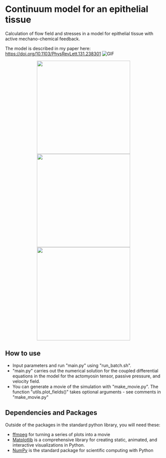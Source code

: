 # Continuum model for an epithelial tissue
Calculation of flow field and stresses in a model for epithelial tissue with active mechano-chemical feedback. 

The model is described in my paper here: https://doi.org/10.1103/PhysRevLett.131.238301 
![GIF](https://github.com/aondoyima/mechano-chemical-model/blob/main/mov_oscstate_6x6.gif)
<p align="middle">
  <img src="https://github.com/aondoyima/mechano-chemical-model/blob/main/mov_oscstate_gmdotxx.gif" width="300" />
  <img src="https://github.com/aondoyima/mechano-chemical-model/blob/main/mov_oscstate_gmdotyy.gif" width="300" /> 
  <img src="https://github.com/aondoyima/mechano-chemical-model/blob/main/mov_oscstate_vel.gif" width="300" />
</p>

## How to use
- Input parameters and run "main.py" using "run_batch.sh". 
- "main.py" carries out the numerical solution for the coupled differential equations in the model for the actomyosin tensor, passive pressure, and velocity field.
- You can generate a movie of the simulation with "make_movie.py". The function "utils.plot_fields()" takes optional arguments - see comments in "make_movie.py"

## Dependencies and Packages
Outside of the packages in the standard python library, you will need these:
- [ffmpeg](https://ffmpeg.org/) for turning a series of plots into a movie
- [Matplotlib](https://matplotlib.org/) is a comprehensive library for creating static, animated, and interactive visualizations in Python.
- [NumPy](https://numpy.org/) is the standard package for scientific computing with Python
